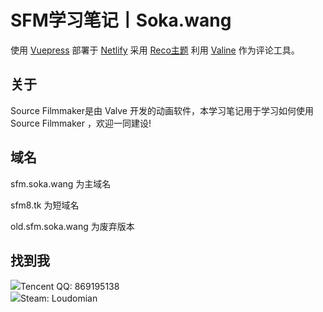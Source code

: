 # SFM学习笔记丨Soka.wang
使用 [Vuepress](https://github.com/vuejs/vuepress) 部署于 [Netlify](https://app.netlify.com/) 采用 [Reco主题](https://github.com/vuepress-reco/) 利用 [Valine](https://valine.js.org/) 作为评论工具。

## 关于

Source Filmmaker是由 Valve 开发的动画软件，本学习笔记用于学习如何使用 Source Filmmaker ，欢迎一同建设!

## 域名

sfm.soka.wang 为主域名

sfm8.tk 为短域名

old.sfm.soka.wang 为废弃版本


## 找到我

<div align=left><img src="https://www.easyicon.net/api/resizeApi.php?id=1188698&size=24"/>Tencent QQ: 869195138</div>

<div align=left><img src="https://www.easyicon.net/api/resizeApi.php?id=1076543&size=24"/>Steam: Loudomian</div>